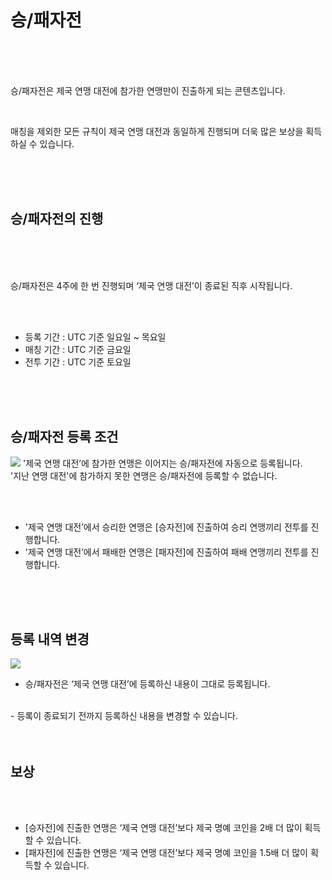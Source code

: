 # 승/패자전

<br>
<br>
<br>

승/패자전은 제국 연맹 대전에 참가한 연맹만이 진출하게 되는 콘텐츠입니다.

<br>

매칭을 제외한 모든 규칙이 제국 연맹 대전과 동일하게 진행되며 더욱 많은 보상을 획득하실 수 있습니다.

<br>
<br>
<br>

## 승/패자전의 진행

<br>
<br>
<br>

승/패자전은 4주에 한 번 진행되며 ‘제국 연맹 대전’이 종료된 직후 시작됩니다.

<br>
<br>

- 등록 기간 : UTC 기준 일요일 ~ 목요일
- 매칭 기간 : UTC 기준 금요일
- 전투 기간 : UTC 기준 토요일

<br>
<br>
<br>

## 승/패자전 등록 조건
![](https://astrokings.s3.ap-northeast-2.amazonaws.com/html/img/help/1807_01.png)
'제국 연맹 대전’에 참가한 연맹은 이어지는 승/패자전에 자동으로 등록됩니다.<br>
'지난 연맹 대전'에 참가하지 못한 연맹은 승/패자전에 등록할 수 없습니다.

<br>
<br>

- '제국 연맹 대전’에서 승리한 연맹은 [승자전]에 진출하여 승리 연맹끼리 전투를 진행합니다.
- '제국 연맹 대전’에서 패배한 연맹은 [패자전]에 진출하여 패배 연맹끼리 전투를 진행합니다.

<br>
<br>
<br>

## 등록 내역 변경
![](https://astrokings.s3.ap-northeast-2.amazonaws.com/html/img/help/1807_02.png)
- 승/패자전은 ‘제국 연맹 대전’에 등록하신 내용이 그대로 등록됩니다.
<br>
- 등록이 종료되기 전까지 등록하신 내용을 변경할 수 있습니다.

<br>
<br>
<br>

## 보상

<br>
<br>

- [승자전]에 진출한 연맹은 ‘제국 연맹 대전’보다 제국 명예 코인을 2배 더 많이 획득할 수 있습니다.
- [패자전]에 진출한 연맹은 ‘제국 연맹 대전’보다 제국 명예 코인을 1.5배 더 많이 획득할 수 있습니다.
